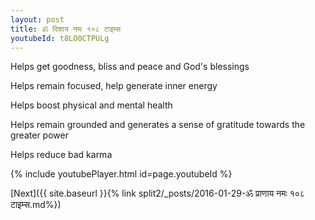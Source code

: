 ```yaml
---
layout: post
title: ॐ दिशाय नमः १०८ टाइम्स
youtubeId: t8LO0CTPULg
---
```

 
 
Helps get goodness, bliss and peace and God's blessings
 
Helps remain focused, help generate inner energy 
 
Helps boost physical and mental health 
 
Helps remain grounded and generates a sense of gratitude towards the greater power 
 
Helps reduce bad karma
 
 
 
 


{% include youtubePlayer.html id=page.youtubeId %}
 
[Next]({{ site.baseurl }}{% link  split2/_posts/2016-01-29-ॐ प्राणाय नमः १०८ टाइम्स.md%})
 
